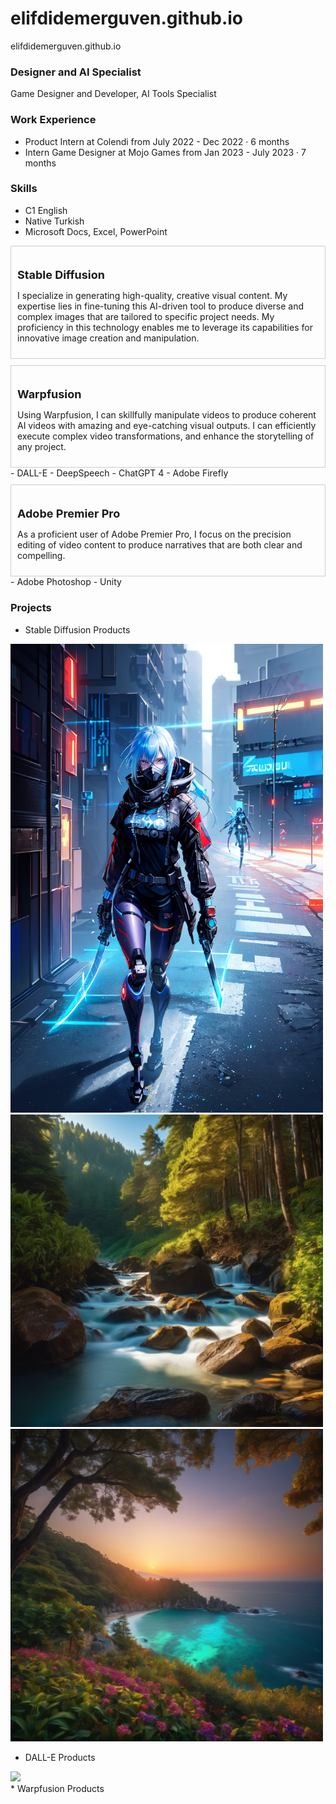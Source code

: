 # elifdidemerguven.github.io
elifdidemerguven.github.io 

### Designer and AI Specialist 
Game Designer and Developer, AI Tools Specialist

### Work Experience 
- Product Intern at Colendi
from July 2022 - Dec 2022 · 6 months
- Intern Game Designer at Mojo Games
from Jan 2023 - July 2023 · 7 months

### Skills
- C1 English
- Native Turkish
- Microsoft Docs, Excel, PowerPoint
<div style="border: 1px solid #ccc; padding: 10px; margin-top: 10px;">
  <h1 style="font-size: 18px;">Stable Diffusion</h1>
  <p>I specialize in generating high-quality, creative visual content. My expertise lies in fine-tuning this AI-driven tool to produce diverse and complex images that are tailored to specific project needs. My proficiency in this technology enables me to leverage its capabilities for innovative image creation and manipulation.</p>
</div>
<div style="border: 1px solid #ccc; padding: 10px; margin-top: 10px;">
  <h1 style="font-size: 18px;">Warpfusion</h1>
  <p>Using Warpfusion, I can skillfully manipulate videos to produce coherent AI videos with amazing and eye-catching visual outputs. I can efficiently execute complex video transformations, and enhance the storytelling of any project. </p>
</div>
- DALL-E
- DeepSpeech
- ChatGPT 4
- Adobe Firefly
<div style="border: 1px solid #ccc; padding: 10px; margin-top: 10px;">
  <h1 style="font-size: 18px;">Adobe Premier Pro</h1>
  <p>As a proficient user of Adobe Premier Pro, I focus on the precision editing of video content to produce narratives that are both clear and compelling. </p>
</div>
- Adobe Photoshop
- Unity

### Projects 
* Stable Diffusion Products
<div>
  <img src='assets/00016-4236491419.png' width='500'>
</div>
<div>
  <img src='assets/00004-342733197.png' width='500'>
</div>
<div>
  <img src='assets/00010-2598457077.png' width='500'>
</div>

* DALL-E Products
<div>
  <img src='assets/DALL·E 2023-11-13 13.03.00 - Create a professional-looking advertisement for an online second-hand item seller website suitable for use on Google and YouTube. The design should be.png' width='500'>
</div>
* Warpfusion Products
<html>
<head>
    <style>
        .video-container {
            display: flex;
            justify-content: space-around;
            align-items: center;
        }

        .video {
            margin: 10px;
        }

        iframe {
            border: none;
        }
    </style>
</head>
<body>

<div class="video-container">
    <div class="video">
        <iframe width="560" height="315" src="https://drive.google.com/file/d/1yBWHsI77YhPPnMk7vwjdcsD8wScZB36s/preview" allowfullscreen></iframe>
    </div>
    <div class="video">
        <iframe width="560" height="315" src="https://drive.google.com/file/d/1p2Px4j_0SHvNTk41hvMiRUWtQ0RutzIR/preview" allowfullscreen></iframe>
    </div>
</div>

</body>
</html>



* DeepSpeech Products
* Adobe Firefly Products
* Unity Game Demo
